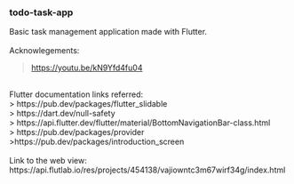 ### todo-task-app
Basic task management application made with Flutter.  </br> </br>
Acknowlegements: </br>
> https://youtu.be/kN9Yfd4fu04 </br>
</br>
Flutter documentation links referred: </br>
> https://pub.dev/packages/flutter_slidable </br>
> https://dart.dev/null-safety </br>
> https://api.flutter.dev/flutter/material/BottomNavigationBar-class.html </br>
> https://pub.dev/packages/provider
>https://pub.dev/packages/introduction_screen
</br>
</br>
Link to the web view: </br>
https://api.flutlab.io/res/projects/454138/vajiowntc3m67wirf34g/index.html
